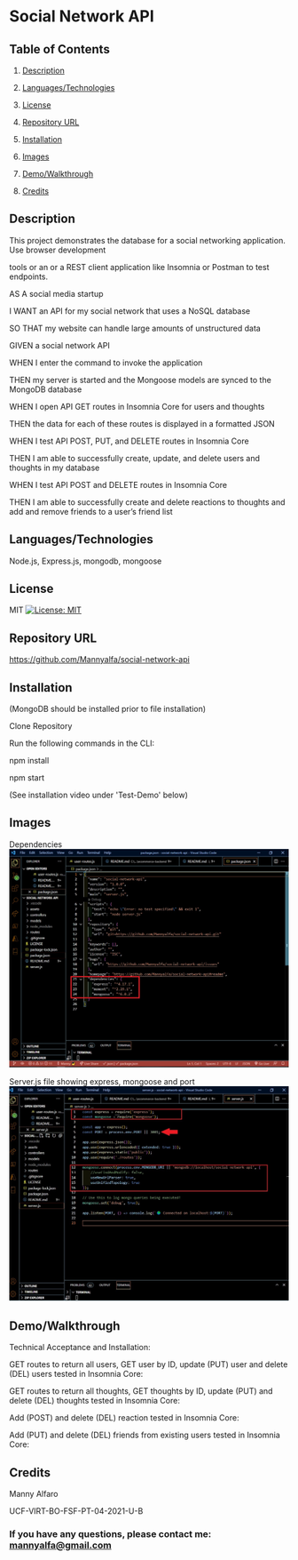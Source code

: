 # Social Network API

## Table of Contents
1. [Description](#description)

2. [Languages/Technologies](#languages-technologies)

3. [License](#license)

4. [Repository URL](#repository-url)

5. [Installation](#installation)

6. [Images](#Images)

7. [Demo/Walkthrough](#demo/walkthrough)

8. [Credits](#credits)

## Description

This project demonstrates the database for a social networking application. Use browser development

tools or an or a REST client application like Insomnia or Postman to test endpoints.

AS A social media startup

I WANT an API for my social network that uses a NoSQL database

SO THAT my website can handle large amounts of unstructured data

GIVEN a social network API

WHEN I enter the command to invoke the application

THEN my server is started and the Mongoose models are synced to the MongoDB database

WHEN I open API GET routes in Insomnia Core for users and thoughts

THEN the data for each of these routes is displayed in a formatted JSON

WHEN I test API POST, PUT, and DELETE routes in Insomnia Core

THEN I am able to successfully create, update, and delete users and thoughts in my database

WHEN I test API POST and DELETE routes in Insomnia Core

THEN I am able to successfully create and delete reactions to thoughts and add and remove friends to a user’s friend list

## Languages/Technologies

Node.js, Express.js, mongodb, mongoose


## License
MIT [![License: MIT](https://img.shields.io/badge/License-MIT-yellow.svg)](https://opensource.org/licenses/MIT)

## Repository URL
https://github.com/Mannyalfa/social-network-api

## Installation

(MongoDB should be installed prior to file installation)

Clone Repository

Run the following commands in the CLI:

npm install

npm start

(See installation video under 'Test-Demo' below)


## Images
Dependencies
![screenshot](https://github.com/Mannyalfa/social-network-api/blob/main/assets/images/package-json-dep.jpg)

Server.js file showing express, mongoose and port
![screenshot](https://github.com/Mannyalfa/social-network-api/blob/main/assets/images/server-js-exp-mongo.jpg)

## Demo/Walkthrough
Technical Acceptance and Installation:



GET routes to return all users, GET user by ID, update (PUT) user and delete (DEL) users tested in Insomnia Core:



GET routes to return all thoughts, GET thoughts by ID, update (PUT) and delete (DEL) thoughts tested in Insomnia Core:



Add (POST) and delete (DEL) reaction tested in Insomnia Core:



Add (PUT) and delete (DEL) friends from existing users tested in Insomnia Core:


    

## Credits
Manny Alfaro

UCF-VIRT-BO-FSF-PT-04-2021-U-B


### If you have any questions, please contact me: mannyalfa@gmail.com